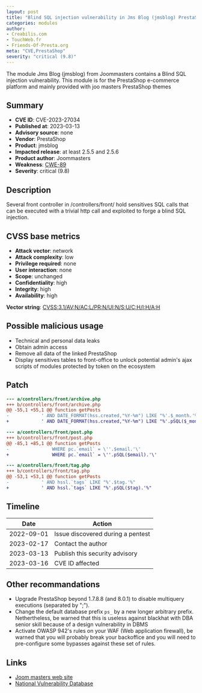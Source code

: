 ```yaml
---
layout: post
title: "Blind SQL injection vulnerability in Jms Blog (jmsblog) PrestaShop module"
categories: modules
author:
- Creabilis.com
- TouchWeb.fr
- Friends-Of-Presta.org
meta: "CVE,PrestaShop"
severity: "critical (9.8)"
---
```


The module Jms Blog (jmsblog) from Joommasters contains a Blind SQL injection vulnerability.
This module is for the PrestaShop e-commerce platform and mainly provided with joo masters PrestaShop themes

## Summary

* **CVE ID**: CVE-2023-27034
* **Published at**: 2023-03-13
* **Advisory source**: none
* **Vendor**: PrestaShop
* **Product**: jmsblog
* **Impacted release**: at least 2.5.5 and 2.5.6
* **Product author**: Joommasters
* **Weakness**: [CWE-89](https://cwe.mitre.org/data/definitions/89.html)
* **Severity**: critical (9.8)

## Description

Several front controller in /controllers/front/ hold sensitives SQL calls that can be executed with a trivial http call and exploited to forge a blind SQL injection.


## CVSS base metrics

* **Attack vector**: network
* **Attack complexity**: low
* **Privilege required**: none
* **User interaction**: none
* **Scope**: unchanged
* **Confidentiality**: high
* **Integrity**: high
* **Availability**: high

**Vector string**: [CVSS:3.1/AV:N/AC:L/PR:N/UI:N/S:U/C:H/I:H/A:H](https://nvd.nist.gov/vuln-metrics/cvss/v3-calculator?vector=AV:N/AC:L/PR:N/UI:N/S:U/C:H/I:H/A:H)

## Possible malicious usage

* Technical and personal data leaks
* Obtain admin access
* Remove all data of the linked PrestaShop
* Display sensitives tables to front-office to unlock potential admin's ajax scripts of modules protected by token on the ecosystem

## Patch

```diff
--- a/controllers/front/archive.php
+++ b/controllers/front/archive.php
@@ -55,1 +55,1 @@ function getPosts
-            ' AND DATE_FORMAT(hss.created,"%Y-%m") LIKE "%'.$_month.'%"
+            ' AND DATE_FORMAT(hss.created,"%Y-%m") LIKE "%'.pSQL($_month).'%"
```

```diff
--- a/controllers/front/post.php
+++ b/controllers/front/post.php
@@ -85,1 +85,1 @@ function getPosts
-                WHERE pc.`email` = \''.$email.'\'
+                WHERE pc.`email` = \''.pSQL($email).'\'
```

```diff
--- a/controllers/front/tag.php
+++ b/controllers/front/tag.php
@@ -53,1 +53,1 @@ function getPosts
-            ' AND hssl.`tags` LIKE "%'.$tag.'%"
+            ' AND hssl.`tags` LIKE "%'.pSQL($tag).'%"
```

## Timeline

| Date | Action |
|--|--|
| 2022-09-01 | Issue discovered during a pentest |
| 2023-02-17 | Contact the author |
| 2023-03-13 | Publish this security advisory |
| 2023-03-16 | CVE ID affected |

## Other recommandations

* Upgrade PrestaShop beyond 1.7.8.8 (and 8.0.1) to disable multiquery executions (separated by ";").
* Change the default database prefix `ps_` by a new longer arbitrary prefix. Nethertheless, be warned that this is useless against blackhat with DBA senior skill because of a design vulnerability in DBMS
* Activate OWASP 942's rules on your WAF (Web application firewall), be warned that you will probably break your backoffice and you will need to pre-configure some bypasses against these set of rules.

## Links

* [Joom masters web site](https://www.joommasters.com/)
* [National Vulnerability Database](https://cve.mitre.org/cgi-bin/cvename.cgi?name=CVE-2023-27034)
